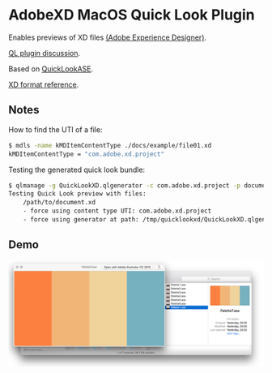 # AdobeXD MacOS Quick Look Plugin

Enables previews of XD files [(Adobe Experience Designer)][adobe-xd].

[QL plugin discussion][ql-win-issue].

Based on [QuickLookASE][ql-ase].

[XD format reference][xd-format-reference].

<!--
## Install

If you want to skip compilation and just install it, [download Release X][quick-look-xd-releases], unzip and copy `QuickLookXD.qlgenerator` to `~/Library/QuickLook/`. To reach that folder in Finder, go to your Home, click on the Go menu on the top bar, hold the Option key and `Library` will magically appear.

Or copy it from a terminal:

```sh
cp -R QuickLookXD.qlgenerator ~/Library/QuickLook/
```

Alternatively, if you use [Homebrew-Cask](https://github.com/caskroom/homebrew-cask), install with:

```sh
brew cask install quicklookxd
```
-->

## Notes

How to find the UTI of a file:

```sh
$ mdls -name kMDItemContentType ./docs/example/file01.xd
kMDItemContentType = "com.adobe.xd.project"
```

Testing the generated quick look bundle:

```sh
$ qlmanage -g QuickLookXD.qlgenerator -c com.adobe.xd.project -p document.xd
Testing Quick Look preview with files:
    /path/to/document.xd
    - force using content type UTI: com.adobe.xd.project
    - force using generator at path: /tmp/quicklookxd/QuickLookXD.qlgenerator
```

## Demo

![Image showing list of XD files with thumbnails and preview](./docs/example/screenshot01.png)

<!-- Links -->

[adobe-xd]: https://www.adobe.com/ca/products/xd.html
[xd-format-reference]: https://docs.fileformat.com/web/xd
[ql-win-issue]: https://github.com/QL-Win/QuickLook/issues/307#issuecomment-1473989813
[ql-ase]: https://github.com/rsodre/QuickLookASE
